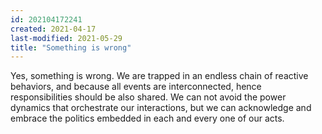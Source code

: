 ```yaml
---
id: 202104172241
created: 2021-04-17
last-modified: 2021-05-29
title: "Something is wrong"
---
```


Yes, something is wrong. We are trapped in an endless chain of reactive behaviors, and because all events are interconnected, hence responsibilities should be also shared. We can not avoid the power dynamics that orchestrate our interactions, but we can acknowledge and embrace the politics embedded in each and every one of our acts. 
